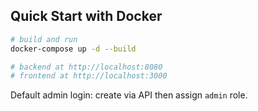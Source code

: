 ## Quick Start with Docker

```bash
# build and run
docker-compose up -d --build

# backend at http://localhost:8080
# frontend at http://localhost:3000
```

Default admin login: create via API then assign `admin` role. 